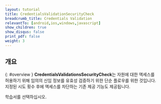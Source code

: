 ```yaml
---
layout: tutorial
title: CredentialsValidationSecurityCheck
breadcrumb_title: Credentials Validation
relevantTo: [android,ios,windows,javascript]
show_children: true
show_disqus: false
print_pdf: false
weight: 3
---
```

<!-- NLS_CHARSET=UTF-8 -->
## 개요
{: #overview }
**CredentialsValidationsSecurityCheck**는 자원에 대한 액세스를 허용하기 위해 임의의 신임 정보를 유효성 검증하기 위한 단순 플로우를 위한 것입니다. 지정된 시도 횟수 후에 액세스를 차단하는 기존 제공 기능도 제공됩니다.

학습서를 선택하십시오.
